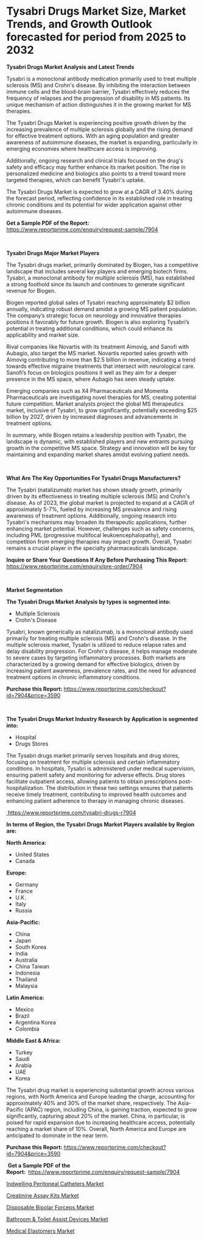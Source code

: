 <p><h1>Tysabri Drugs Market Size, Market Trends, and Growth Outlook forecasted for period from 2025 to 2032</h1></p><p><strong>Tysabri Drugs Market Analysis and Latest Trends</strong></p>
<p><p>Tysabri is a monoclonal antibody medication primarily used to treat multiple sclerosis (MS) and Crohn's disease. By inhibiting the interaction between immune cells and the blood-brain barrier, Tysabri effectively reduces the frequency of relapses and the progression of disability in MS patients. Its unique mechanism of action distinguishes it in the growing market for MS therapies.</p><p>The Tysabri Drugs Market is experiencing positive growth driven by the increasing prevalence of multiple sclerosis globally and the rising demand for effective treatment options. With an aging population and greater awareness of autoimmune diseases, the market is expanding, particularly in emerging economies where healthcare access is improving.</p><p>Additionally, ongoing research and clinical trials focused on the drug's safety and efficacy may further enhance its market position. The rise in personalized medicine and biologics also points to a trend toward more targeted therapies, which can benefit Tysabri's uptake. </p><p>The Tysabri Drugs Market is expected to grow at a CAGR of 3.40% during the forecast period, reflecting confidence in its established role in treating chronic conditions and its potential for wider application against other autoimmune diseases.</p></p>
<p><strong>Get a Sample PDF of the Report:&nbsp;</strong> <a href="https://www.reportprime.com/enquiry/request-sample/7904?utm_campaign=83&utm_medium=2&utm_source=Github&utm_content=ia&utm_term=19032025&utm_id=tysabri-drugs">https://www.reportprime.com/enquiry/request-sample/7904</a></p>
<p>&nbsp;</p>
<p><strong>Tysabri Drugs Major Market Players</strong></p>
<p><p>The Tysabri drugs market, primarily dominated by Biogen, has a competitive landscape that includes several key players and emerging biotech firms. Tysabri, a monoclonal antibody for multiple sclerosis (MS), has established a strong foothold since its launch and continues to generate significant revenue for Biogen. </p><p>Biogen reported global sales of Tysabri reaching approximately $2 billion annually, indicating robust demand amidst a growing MS patient population. The company’s strategic focus on neurology and innovative therapies positions it favorably for future growth. Biogen is also exploring Tysabri’s potential in treating additional conditions, which could enhance its applicability and market size.</p><p>Rival companies like Novartis with its treatment Aimovig, and Sanofi with Aubagio, also target the MS market. Novartis reported sales growth with Aimovig contributing to more than $2.5 billion in revenue, indicating a trend towards effective migraine treatments that intersect with neurological care. Sanofi’s focus on biologics positions it well as they aim for a deeper presence in the MS space, where Aubagio has seen steady uptake.</p><p>Emerging companies such as X4 Pharmaceuticals and Momenta Pharmaceuticals are investigating novel therapies for MS, creating potential future competition. Market analysts project the global MS therapeutics market, inclusive of Tysabri, to grow significantly, potentially exceeding $25 billion by 2027, driven by increased diagnoses and advancements in treatment options.</p><p>In summary, while Biogen retains a leadership position with Tysabri, the landscape is dynamic, with established players and new entrants pursuing growth in the competitive MS space. Strategy and innovation will be key for maintaining and expanding market shares amidst evolving patient needs.</p></p>
<p>&nbsp;</p>
<p><strong>What Are The Key Opportunities For Tysabri Drugs Manufacturers?</strong></p>
<p><p>The Tysabri (natalizumab) market has shown steady growth, primarily driven by its effectiveness in treating multiple sclerosis (MS) and Crohn's disease. As of 2023, the global market is projected to expand at a CAGR of approximately 5-7%, fueled by increasing MS prevalence and rising awareness of treatment options. Additionally, ongoing research into Tysabri's mechanisms may broaden its therapeutic applications, further enhancing market potential. However, challenges such as safety concerns, including PML (progressive multifocal leukoencephalopathy), and competition from emerging therapies may impact growth. Overall, Tysabri remains a crucial player in the specialty pharmaceuticals landscape.</p></p>
<p><strong>Inquire or Share Your Questions If Any Before Purchasing This Report:</strong> <a href="https://www.reportprime.com/enquiry/pre-order/7904?utm_campaign=83&utm_medium=2&utm_source=Github&utm_content=ia&utm_term=19032025&utm_id=tysabri-drugs">https://www.reportprime.com/enquiry/pre-order/7904</a></p>
<p>&nbsp;</p>
<p><strong>Market Segmentation</strong></p>
<p><strong>The Tysabri Drugs Market Analysis by types is segmented into:</strong></p>
<p><ul><li>Multiple Sclerosis</li><li>Crohn's Disease</li></ul></p>
<p><p>Tysabri, known generically as natalizumab, is a monoclonal antibody used primarily for treating multiple sclerosis (MS) and Crohn's disease. In the multiple sclerosis market, Tysabri is utilized to reduce relapse rates and delay disability progression. For Crohn's disease, it helps manage moderate to severe cases by targeting inflammatory processes. Both markets are characterized by a growing demand for effective biologics, driven by increasing patient awareness, prevalence rates, and the need for advanced treatment options in chronic inflammatory conditions.</p></p>
<p><strong>Purchase this Report:&nbsp;</strong><a href="https://www.reportprime.com/checkout?id=7904&price=3590&utm_campaign=83&utm_medium=2&utm_source=Github&utm_content=ia&utm_term=19032025&utm_id=tysabri-drugs">https://www.reportprime.com/checkout?id=7904&price=3590</a></p>
<p>&nbsp;</p>
<p><strong>The Tysabri Drugs Market Industry Research by Application is segmented into:</strong></p>
<p><ul><li>Hospital</li><li>Drugs Stores</li></ul></p>
<p><p>The Tysabri drugs market primarily serves hospitals and drug stores, focusing on treatment for multiple sclerosis and certain inflammatory conditions. In hospitals, Tysabri is administered under medical supervision, ensuring patient safety and monitoring for adverse effects. Drug stores facilitate outpatient access, allowing patients to obtain prescriptions post-hospitalization. The distribution in these two settings ensures that patients receive timely treatment, contributing to improved health outcomes and enhancing patient adherence to therapy in managing chronic diseases.</p></p>
<p><a href="https://www.reportprime.com/tysabri-drugs-r7904?utm_campaign=83&utm_medium=2&utm_source=Github&utm_content=ia&utm_term=19032025&utm_id=tysabri-drugs">&nbsp;https://www.reportprime.com/tysabri-drugs-r7904</a></p>
<p><strong>In terms of Region, the Tysabri Drugs Market Players available by Region are:</strong></p>
<p>
    <p> <strong> North America: </strong>
        <ul>
            <li>United States</li>
            <li>Canada</li>
        </ul>
        </p> 
    <p> <strong> Europe: </strong>
        <ul>
            <li>Germany</li>
            <li>France</li>
            <li>U.K.</li>
            <li>Italy</li>
            <li>Russia</li>
        </ul>
        </p> 
    <p> <strong> Asia-Pacific: </strong>
        <ul>
            <li>China</li>
            <li>Japan</li>
            <li>South Korea</li>
            <li>India</li>
            <li>Australia</li>
            <li>China Taiwan</li>
            <li>Indonesia</li>
            <li>Thailand</li>
            <li>Malaysia</li>
        </ul>
        </p> 
    <p> <strong> Latin America: </strong>
        <ul>
            <li>Mexico</li>
            <li>Brazil</li>
            <li>Argentina Korea</li>
            <li>Colombia</li>
        </ul>
        </p> 
    <p> <strong> Middle East & Africa: </strong>
        <ul>
            <li>Turkey</li>
            <li>Saudi</li>
            <li>Arabia</li>
            <li>UAE</li>
            <li>Korea</li>
        </ul>
    </p>
    </p>
<p><p>The Tysabri drug market is experiencing substantial growth across various regions, with North America and Europe leading the charge, accounting for approximately 40% and 30% of the market share, respectively. The Asia-Pacific (APAC) region, including China, is gaining traction, expected to grow significantly, capturing about 20% of the market. China, in particular, is poised for rapid expansion due to increasing healthcare access, potentially reaching a market share of 10%. Overall, North America and Europe are anticipated to dominate in the near term.</p></p>
<p><strong>Purchase this Report: </strong><a href="https://www.reportprime.com/checkout?id=7904&price=3590&utm_campaign=83&utm_medium=2&utm_source=Github&utm_content=ia&utm_term=19032025&utm_id=tysabri-drugs">https://www.reportprime.com/checkout?id=7904&price=3590</a></p>
<p>&nbsp;<strong>Get a Sample PDF of the Report:&nbsp;&nbsp;</strong><a href="https://www.reportprime.com/enquiry/request-sample/7904?utm_campaign=83&utm_medium=2&utm_source=Github&utm_content=ia&utm_term=19032025&utm_id=tysabri-drugs">https://www.reportprime.com/enquiry/request-sample/7904</a></p>
<p><strong></strong></p>
<p><p><a href="https://github.com/arvelm4nthig/Market-Research-Report-List-1/blob/main/indwelling-peritoneal-catheters-market.md?utm_campaign=83&utm_medium=2&utm_source=Github&utm_content=ia&utm_term=19032025&utm_id=tysabri-drugs">Indwelling Peritoneal Catheters Market</a></p><p><a href="https://github.com/AshikRahman991/Market-Research-Report-List-2/blob/main/creatinine-assay-kits-market.md?utm_campaign=83&utm_medium=2&utm_source=Github&utm_content=ia&utm_term=19032025&utm_id=tysabri-drugs">Creatinine Assay Kits Market</a></p><p><a href="https://github.com/jaquelynhasenaue8/Market-Research-Report-List-1/blob/main/disposable-bipolar-forceps-market.md?utm_campaign=83&utm_medium=2&utm_source=Github&utm_content=ia&utm_term=19032025&utm_id=tysabri-drugs">Disposable Bipolar Forceps Market</a></p><p><a href="https://github.com/HobertDavis43/Market-Research-Report-List-2/blob/main/bathroom-toilet-assist-devices-market.md?utm_campaign=83&utm_medium=2&utm_source=Github&utm_content=ia&utm_term=19032025&utm_id=tysabri-drugs">Bathroom & Toilet Assist Devices Market</a></p><p><a href="https://github.com/AlisaRowe24/Market-Research-Report-List-2/blob/main/medical-elastomers-market.md?utm_campaign=83&utm_medium=2&utm_source=Github&utm_content=ia&utm_term=19032025&utm_id=tysabri-drugs">Medical Elastomers Market</a></p></p>
